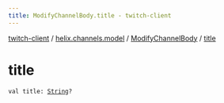 ```yaml
---
title: ModifyChannelBody.title - twitch-client
---
```


[twitch-client](../../index.html) / [helix.channels.model](../index.html) / [ModifyChannelBody](index.html) / [title](./title.html)

# title

`val title: `[`String`](https://kotlinlang.org/api/latest/jvm/stdlib/kotlin/-string/index.html)`?`